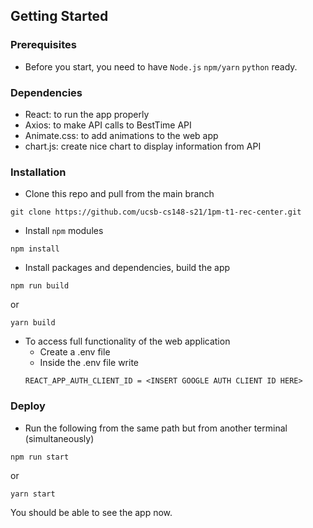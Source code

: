 ## Getting Started

### Prerequisites

- Before you start, you need to have `Node.js` `npm/yarn` `python` ready. 

### Dependencies

- React: to run the app properly
- Axios: to make API calls to BestTime API
- Animate.css: to add animations to the web app
- chart.js: create nice chart to display information from API

### Installation

- Clone this repo and pull from the main branch 
```
git clone https://github.com/ucsb-cs148-s21/1pm-t1-rec-center.git
```
- Install `npm` modules
```
npm install
```
- Install packages and dependencies, build the app
```
npm run build
```
or
```
yarn build
```
- To access full functionality of the web application
  - Create a .env file 
  - Inside the .env file write
  ```
  REACT_APP_AUTH_CLIENT_ID = <INSERT GOOGLE AUTH CLIENT ID HERE>
  ```

### Deploy

- Run the following from the same path but from another terminal (simultaneously)
```
npm run start
```
or
```
yarn start
```
You should be able to see the app now.
